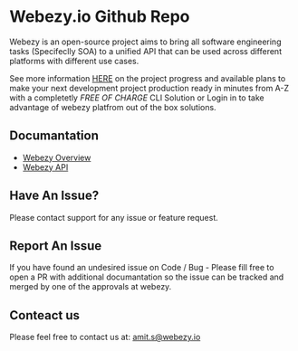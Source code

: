 # Webezy.io Github Repo

Webezy is an open-source project aims to bring all software engineering tasks (Specifeclly SOA) to a unified API that can be used across different platforms with different use cases.

See more information [HERE](https://www.webezy.io) on the project progress and available plans to make your next development project production ready in minutes from A-Z with a completetly _FREE OF CHARGE_ CLI Solution or Login in to take advantage of webezy platfrom out of the box solutions.


## Documantation
* [Webezy Overview](https://www.webezy.io/docs)
* [Webezy API](https://webezy-io.github.io/webezyio/index.html#)


## Have An Issue?

Please contact support for any issue or feature request.


## Report An Issue

If you have found an undesired issue on Code / Bug - Please fill free to open a PR with additional documantation so the issue can be tracked and merged by one of the approvals at webezy.

## Conteact us
Please feel free to contact us at: amit.s@webezy.io
